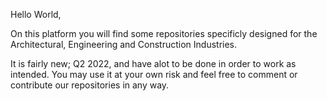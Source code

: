 Hello World, 

On this platform you will find some repositories specificly designed for the Architectural, Engineering and Construction Industries. 

It is fairly new; Q2 2022, and have alot to be done in order to work as intended. You may use it at your own risk and feel free to comment or contribute our repositories in any way.
